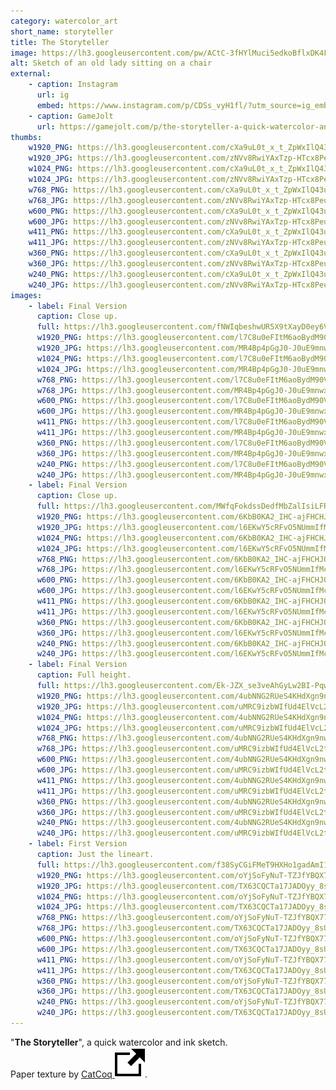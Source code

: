 ```yaml
---
category: watercolor_art
short_name: storyteller
title: The Storyteller
image: https://lh3.googleusercontent.com/pw/ACtC-3fHYlMuci5edkoBflxDK4FUVbLto7651c-rRh2h5JPSmZpqglYrK0wcXJdiVWC7gNOStZInn7wZcsGSQxo9N3eiGnbMfT7xYhG4v-eo_p8VX4IloZnHDSVPmwgiuTd0mO11XdbvLo8peO-tmebLXPFV=w1200-h630-no?authuser=0
alt: Sketch of an old lady sitting on a chair
external:
    - caption: Instagram
      url: ig
      embed: https://www.instagram.com/p/CDSs_vyH1fl/?utm_source=ig_embed&amp;utm_campaign=loading
    - caption: GameJolt
      url: https://gamejolt.com/p/the-storyteller-a-quick-watercolor-and-ink-sketch-k4ngwusu
thumbs:
    w1920_PNG: https://lh3.googleusercontent.com/cXa9uL0t_x_t_ZpWxIlQ43uz2kme7sV0qs9WU5jCxx5tEwzMzSRMix1AtpxnlELgBTgTFVSs8a1_vj66fCdMMgrixXXbV4p4xWL5kchh4vyJWew1dZ-1sDWc1MYHGIn0PBfpUaNbnQ=w355
    w1920_JPG: https://lh3.googleusercontent.com/zNVv8RwiYAxTzp-HTcx8Peu5OtcBraJHoPafXUsPTxR3ZYZrpa1Kr_kb-ZMrqoFKzCyXSSYMHUQhaSoTJ0Zmg9c-uWupWsCmGeBXOQGt_7vEIoQ9LMyZXn7RuxFQxhUPrDfUwEjdwA=w355
    w1024_PNG: https://lh3.googleusercontent.com/cXa9uL0t_x_t_ZpWxIlQ43uz2kme7sV0qs9WU5jCxx5tEwzMzSRMix1AtpxnlELgBTgTFVSs8a1_vj66fCdMMgrixXXbV4p4xWL5kchh4vyJWew1dZ-1sDWc1MYHGIn0PBfpUaNbnQ=w284
    w1024_JPG: https://lh3.googleusercontent.com/zNVv8RwiYAxTzp-HTcx8Peu5OtcBraJHoPafXUsPTxR3ZYZrpa1Kr_kb-ZMrqoFKzCyXSSYMHUQhaSoTJ0Zmg9c-uWupWsCmGeBXOQGt_7vEIoQ9LMyZXn7RuxFQxhUPrDfUwEjdwA=w284
    w768_PNG: https://lh3.googleusercontent.com/cXa9uL0t_x_t_ZpWxIlQ43uz2kme7sV0qs9WU5jCxx5tEwzMzSRMix1AtpxnlELgBTgTFVSs8a1_vj66fCdMMgrixXXbV4p4xWL5kchh4vyJWew1dZ-1sDWc1MYHGIn0PBfpUaNbnQ=w213
    w768_JPG: https://lh3.googleusercontent.com/zNVv8RwiYAxTzp-HTcx8Peu5OtcBraJHoPafXUsPTxR3ZYZrpa1Kr_kb-ZMrqoFKzCyXSSYMHUQhaSoTJ0Zmg9c-uWupWsCmGeBXOQGt_7vEIoQ9LMyZXn7RuxFQxhUPrDfUwEjdwA=w213
    w600_PNG: https://lh3.googleusercontent.com/cXa9uL0t_x_t_ZpWxIlQ43uz2kme7sV0qs9WU5jCxx5tEwzMzSRMix1AtpxnlELgBTgTFVSs8a1_vj66fCdMMgrixXXbV4p4xWL5kchh4vyJWew1dZ-1sDWc1MYHGIn0PBfpUaNbnQ=w166
    w600_JPG: https://lh3.googleusercontent.com/zNVv8RwiYAxTzp-HTcx8Peu5OtcBraJHoPafXUsPTxR3ZYZrpa1Kr_kb-ZMrqoFKzCyXSSYMHUQhaSoTJ0Zmg9c-uWupWsCmGeBXOQGt_7vEIoQ9LMyZXn7RuxFQxhUPrDfUwEjdwA=w166
    w411_PNG: https://lh3.googleusercontent.com/cXa9uL0t_x_t_ZpWxIlQ43uz2kme7sV0qs9WU5jCxx5tEwzMzSRMix1AtpxnlELgBTgTFVSs8a1_vj66fCdMMgrixXXbV4p4xWL5kchh4vyJWew1dZ-1sDWc1MYHGIn0PBfpUaNbnQ=w114
    w411_JPG: https://lh3.googleusercontent.com/zNVv8RwiYAxTzp-HTcx8Peu5OtcBraJHoPafXUsPTxR3ZYZrpa1Kr_kb-ZMrqoFKzCyXSSYMHUQhaSoTJ0Zmg9c-uWupWsCmGeBXOQGt_7vEIoQ9LMyZXn7RuxFQxhUPrDfUwEjdwA=w114
    w360_PNG: https://lh3.googleusercontent.com/cXa9uL0t_x_t_ZpWxIlQ43uz2kme7sV0qs9WU5jCxx5tEwzMzSRMix1AtpxnlELgBTgTFVSs8a1_vj66fCdMMgrixXXbV4p4xWL5kchh4vyJWew1dZ-1sDWc1MYHGIn0PBfpUaNbnQ=w100
    w360_JPG: https://lh3.googleusercontent.com/zNVv8RwiYAxTzp-HTcx8Peu5OtcBraJHoPafXUsPTxR3ZYZrpa1Kr_kb-ZMrqoFKzCyXSSYMHUQhaSoTJ0Zmg9c-uWupWsCmGeBXOQGt_7vEIoQ9LMyZXn7RuxFQxhUPrDfUwEjdwA=w100
    w240_PNG: https://lh3.googleusercontent.com/cXa9uL0t_x_t_ZpWxIlQ43uz2kme7sV0qs9WU5jCxx5tEwzMzSRMix1AtpxnlELgBTgTFVSs8a1_vj66fCdMMgrixXXbV4p4xWL5kchh4vyJWew1dZ-1sDWc1MYHGIn0PBfpUaNbnQ=w66
    w240_JPG: https://lh3.googleusercontent.com/zNVv8RwiYAxTzp-HTcx8Peu5OtcBraJHoPafXUsPTxR3ZYZrpa1Kr_kb-ZMrqoFKzCyXSSYMHUQhaSoTJ0Zmg9c-uWupWsCmGeBXOQGt_7vEIoQ9LMyZXn7RuxFQxhUPrDfUwEjdwA=w66
images:
    - label: Final Version
      caption: Close up.
      full: https://lh3.googleusercontent.com/fNWIqbeshwUR5X9tXayD0ey6VZv54O2Zv2o8zVbmjrTHlnXkFMz88Vzk4s59FSvMHPU6GgZnZ4sRAmKte0YC-XwBUZTE0XYlhxu2RxrMALBebvqcrUWcPefC2XKwbgJjoYVZokzPcg=w1080-h1080
      w1920_PNG: https://lh3.googleusercontent.com/l7C8u0eFItM6aoBydM90Vceu4YTnVNW8PasdXoVnJslZZuanSAQAXoL6mw8Lksh2Z3FcVjBZroFEesVIJcYq-K6ZEIDfyAFAqL3BOsq5t-4cc963qHx8xS_GpIRB29YeCC_-2Emb1w=w850
      w1920_JPG: https://lh3.googleusercontent.com/MR4Bp4pGgJ0-J0uE9mnwxAAMJfZHAk50M9E8IWQAlwDBBwQ45dhYj-dd93ex-ZRki3BKkNcdaup5fC8EUOQfp87h_YsZm-24ZI4FJ2IqyAGBiw6ujuj6SKh5IVY_c2r6Sj1bcxFUrA=w850
      w1024_PNG: https://lh3.googleusercontent.com/l7C8u0eFItM6aoBydM90Vceu4YTnVNW8PasdXoVnJslZZuanSAQAXoL6mw8Lksh2Z3FcVjBZroFEesVIJcYq-K6ZEIDfyAFAqL3BOsq5t-4cc963qHx8xS_GpIRB29YeCC_-2Emb1w=w711
      w1024_JPG: https://lh3.googleusercontent.com/MR4Bp4pGgJ0-J0uE9mnwxAAMJfZHAk50M9E8IWQAlwDBBwQ45dhYj-dd93ex-ZRki3BKkNcdaup5fC8EUOQfp87h_YsZm-24ZI4FJ2IqyAGBiw6ujuj6SKh5IVY_c2r6Sj1bcxFUrA=w711
      w768_PNG: https://lh3.googleusercontent.com/l7C8u0eFItM6aoBydM90Vceu4YTnVNW8PasdXoVnJslZZuanSAQAXoL6mw8Lksh2Z3FcVjBZroFEesVIJcYq-K6ZEIDfyAFAqL3BOsq5t-4cc963qHx8xS_GpIRB29YeCC_-2Emb1w=w533
      w768_JPG: https://lh3.googleusercontent.com/MR4Bp4pGgJ0-J0uE9mnwxAAMJfZHAk50M9E8IWQAlwDBBwQ45dhYj-dd93ex-ZRki3BKkNcdaup5fC8EUOQfp87h_YsZm-24ZI4FJ2IqyAGBiw6ujuj6SKh5IVY_c2r6Sj1bcxFUrA=w533
      w600_PNG: https://lh3.googleusercontent.com/l7C8u0eFItM6aoBydM90Vceu4YTnVNW8PasdXoVnJslZZuanSAQAXoL6mw8Lksh2Z3FcVjBZroFEesVIJcYq-K6ZEIDfyAFAqL3BOsq5t-4cc963qHx8xS_GpIRB29YeCC_-2Emb1w=w416
      w600_JPG: https://lh3.googleusercontent.com/MR4Bp4pGgJ0-J0uE9mnwxAAMJfZHAk50M9E8IWQAlwDBBwQ45dhYj-dd93ex-ZRki3BKkNcdaup5fC8EUOQfp87h_YsZm-24ZI4FJ2IqyAGBiw6ujuj6SKh5IVY_c2r6Sj1bcxFUrA=w416
      w411_PNG: https://lh3.googleusercontent.com/l7C8u0eFItM6aoBydM90Vceu4YTnVNW8PasdXoVnJslZZuanSAQAXoL6mw8Lksh2Z3FcVjBZroFEesVIJcYq-K6ZEIDfyAFAqL3BOsq5t-4cc963qHx8xS_GpIRB29YeCC_-2Emb1w=w285
      w411_JPG: https://lh3.googleusercontent.com/MR4Bp4pGgJ0-J0uE9mnwxAAMJfZHAk50M9E8IWQAlwDBBwQ45dhYj-dd93ex-ZRki3BKkNcdaup5fC8EUOQfp87h_YsZm-24ZI4FJ2IqyAGBiw6ujuj6SKh5IVY_c2r6Sj1bcxFUrA=w285
      w360_PNG: https://lh3.googleusercontent.com/l7C8u0eFItM6aoBydM90Vceu4YTnVNW8PasdXoVnJslZZuanSAQAXoL6mw8Lksh2Z3FcVjBZroFEesVIJcYq-K6ZEIDfyAFAqL3BOsq5t-4cc963qHx8xS_GpIRB29YeCC_-2Emb1w=w250
      w360_JPG: https://lh3.googleusercontent.com/MR4Bp4pGgJ0-J0uE9mnwxAAMJfZHAk50M9E8IWQAlwDBBwQ45dhYj-dd93ex-ZRki3BKkNcdaup5fC8EUOQfp87h_YsZm-24ZI4FJ2IqyAGBiw6ujuj6SKh5IVY_c2r6Sj1bcxFUrA=w250
      w240_PNG: https://lh3.googleusercontent.com/l7C8u0eFItM6aoBydM90Vceu4YTnVNW8PasdXoVnJslZZuanSAQAXoL6mw8Lksh2Z3FcVjBZroFEesVIJcYq-K6ZEIDfyAFAqL3BOsq5t-4cc963qHx8xS_GpIRB29YeCC_-2Emb1w=w166
      w240_JPG: https://lh3.googleusercontent.com/MR4Bp4pGgJ0-J0uE9mnwxAAMJfZHAk50M9E8IWQAlwDBBwQ45dhYj-dd93ex-ZRki3BKkNcdaup5fC8EUOQfp87h_YsZm-24ZI4FJ2IqyAGBiw6ujuj6SKh5IVY_c2r6Sj1bcxFUrA=w166
    - label: Final Version
      caption: Close up.
      full: https://lh3.googleusercontent.com/MWfqFokdssDedfMbZalIsiLFR6J8gqWg2Bz3jr-fN9mW0Wo30AXWbMJu5t3w82T_sYW2ZB3As6WPT3NTfErE7XRF2b1g2OPhK2x2NoD4_pugL8h6mxU7ZcJjJvOhOrRK-F3d6YpjvQ=w1080-h1080
      w1920_PNG: https://lh3.googleusercontent.com/6KbB0KA2_IHC-ajFHCHJQzRdafUKw-EgBufsyxrDcDKO24_PGkqtssmO4iw7WQjOsKPQFlWYwCAjQtIHa1YQf-inIdDxAuYfrmFcOMGpokhTKRtZN0eI45h6st2NxXu0E6msAUHvqw=w850
      w1920_JPG: https://lh3.googleusercontent.com/l6EKwY5cRFvO5NUmmIfMcmeK_KM1npZuRw2Tx9jx0Tn6MMdNZ9hQPnsxy03-Rg8vj6iw3IBzgF-8Lolu92AbY956V-qzT-tqo7J-DtRW-twG89YzOglHJxTcwpl5sac7iK1zs4M9YQ=w850
      w1024_PNG: https://lh3.googleusercontent.com/6KbB0KA2_IHC-ajFHCHJQzRdafUKw-EgBufsyxrDcDKO24_PGkqtssmO4iw7WQjOsKPQFlWYwCAjQtIHa1YQf-inIdDxAuYfrmFcOMGpokhTKRtZN0eI45h6st2NxXu0E6msAUHvqw=w711
      w1024_JPG: https://lh3.googleusercontent.com/l6EKwY5cRFvO5NUmmIfMcmeK_KM1npZuRw2Tx9jx0Tn6MMdNZ9hQPnsxy03-Rg8vj6iw3IBzgF-8Lolu92AbY956V-qzT-tqo7J-DtRW-twG89YzOglHJxTcwpl5sac7iK1zs4M9YQ=w711
      w768_PNG: https://lh3.googleusercontent.com/6KbB0KA2_IHC-ajFHCHJQzRdafUKw-EgBufsyxrDcDKO24_PGkqtssmO4iw7WQjOsKPQFlWYwCAjQtIHa1YQf-inIdDxAuYfrmFcOMGpokhTKRtZN0eI45h6st2NxXu0E6msAUHvqw=w533
      w768_JPG: https://lh3.googleusercontent.com/l6EKwY5cRFvO5NUmmIfMcmeK_KM1npZuRw2Tx9jx0Tn6MMdNZ9hQPnsxy03-Rg8vj6iw3IBzgF-8Lolu92AbY956V-qzT-tqo7J-DtRW-twG89YzOglHJxTcwpl5sac7iK1zs4M9YQ=w533
      w600_PNG: https://lh3.googleusercontent.com/6KbB0KA2_IHC-ajFHCHJQzRdafUKw-EgBufsyxrDcDKO24_PGkqtssmO4iw7WQjOsKPQFlWYwCAjQtIHa1YQf-inIdDxAuYfrmFcOMGpokhTKRtZN0eI45h6st2NxXu0E6msAUHvqw=w416
      w600_JPG: https://lh3.googleusercontent.com/l6EKwY5cRFvO5NUmmIfMcmeK_KM1npZuRw2Tx9jx0Tn6MMdNZ9hQPnsxy03-Rg8vj6iw3IBzgF-8Lolu92AbY956V-qzT-tqo7J-DtRW-twG89YzOglHJxTcwpl5sac7iK1zs4M9YQ=w416
      w411_PNG: https://lh3.googleusercontent.com/6KbB0KA2_IHC-ajFHCHJQzRdafUKw-EgBufsyxrDcDKO24_PGkqtssmO4iw7WQjOsKPQFlWYwCAjQtIHa1YQf-inIdDxAuYfrmFcOMGpokhTKRtZN0eI45h6st2NxXu0E6msAUHvqw=w285
      w411_JPG: https://lh3.googleusercontent.com/l6EKwY5cRFvO5NUmmIfMcmeK_KM1npZuRw2Tx9jx0Tn6MMdNZ9hQPnsxy03-Rg8vj6iw3IBzgF-8Lolu92AbY956V-qzT-tqo7J-DtRW-twG89YzOglHJxTcwpl5sac7iK1zs4M9YQ=w285
      w360_PNG: https://lh3.googleusercontent.com/6KbB0KA2_IHC-ajFHCHJQzRdafUKw-EgBufsyxrDcDKO24_PGkqtssmO4iw7WQjOsKPQFlWYwCAjQtIHa1YQf-inIdDxAuYfrmFcOMGpokhTKRtZN0eI45h6st2NxXu0E6msAUHvqw=w250
      w360_JPG: https://lh3.googleusercontent.com/l6EKwY5cRFvO5NUmmIfMcmeK_KM1npZuRw2Tx9jx0Tn6MMdNZ9hQPnsxy03-Rg8vj6iw3IBzgF-8Lolu92AbY956V-qzT-tqo7J-DtRW-twG89YzOglHJxTcwpl5sac7iK1zs4M9YQ=w250
      w240_PNG: https://lh3.googleusercontent.com/6KbB0KA2_IHC-ajFHCHJQzRdafUKw-EgBufsyxrDcDKO24_PGkqtssmO4iw7WQjOsKPQFlWYwCAjQtIHa1YQf-inIdDxAuYfrmFcOMGpokhTKRtZN0eI45h6st2NxXu0E6msAUHvqw=w166
      w240_JPG: https://lh3.googleusercontent.com/l6EKwY5cRFvO5NUmmIfMcmeK_KM1npZuRw2Tx9jx0Tn6MMdNZ9hQPnsxy03-Rg8vj6iw3IBzgF-8Lolu92AbY956V-qzT-tqo7J-DtRW-twG89YzOglHJxTcwpl5sac7iK1zs4M9YQ=w166
    - label: Final Version
      caption: Full height.
      full: https://lh3.googleusercontent.com/Ek-JZX_se3veAhGyLw2BI-PqwQpeWqieV_rHttu1xGHVMDfIhwD0nQ5HK-ccsm56dlPC-y267iY37GkFecrssHm5Gj9Qtnn0QZVwtQzChAbChmDVh4WZACHd9pKPhlpHH8yzS_iQDw=w1080-h1080
      w1920_PNG: https://lh3.googleusercontent.com/4ubNNG2RUeS4KHdXgn9nwLTFpZF2NWZueadzMWaneuqfSaBU4i-ufx9cDtvtvKf1qxIuMhEdb65cA9IiMCkJywYW2uTyt9IAVk_bzy9rIl1hWDAUWJ4WEFUVTLSS_X5bxhwUZtOZjg=w850
      w1920_JPG: https://lh3.googleusercontent.com/uMRC9izbWIfUd4ElVcL2tFPVLrR6Ie7YnFhXRqKFWRyiQKDLei1Jb0gTxDBq6uZnQ4APyZ5Wcdjv0KW1xmLF-BAIIagpIofiroBoLFj8vIOFr7TzJXa4Iglk_ME-DJt7XdEkXLihJQ=w850
      w1024_PNG: https://lh3.googleusercontent.com/4ubNNG2RUeS4KHdXgn9nwLTFpZF2NWZueadzMWaneuqfSaBU4i-ufx9cDtvtvKf1qxIuMhEdb65cA9IiMCkJywYW2uTyt9IAVk_bzy9rIl1hWDAUWJ4WEFUVTLSS_X5bxhwUZtOZjg=w711
      w1024_JPG: https://lh3.googleusercontent.com/uMRC9izbWIfUd4ElVcL2tFPVLrR6Ie7YnFhXRqKFWRyiQKDLei1Jb0gTxDBq6uZnQ4APyZ5Wcdjv0KW1xmLF-BAIIagpIofiroBoLFj8vIOFr7TzJXa4Iglk_ME-DJt7XdEkXLihJQ=w711
      w768_PNG: https://lh3.googleusercontent.com/4ubNNG2RUeS4KHdXgn9nwLTFpZF2NWZueadzMWaneuqfSaBU4i-ufx9cDtvtvKf1qxIuMhEdb65cA9IiMCkJywYW2uTyt9IAVk_bzy9rIl1hWDAUWJ4WEFUVTLSS_X5bxhwUZtOZjg=w533
      w768_JPG: https://lh3.googleusercontent.com/uMRC9izbWIfUd4ElVcL2tFPVLrR6Ie7YnFhXRqKFWRyiQKDLei1Jb0gTxDBq6uZnQ4APyZ5Wcdjv0KW1xmLF-BAIIagpIofiroBoLFj8vIOFr7TzJXa4Iglk_ME-DJt7XdEkXLihJQ=w533
      w600_PNG: https://lh3.googleusercontent.com/4ubNNG2RUeS4KHdXgn9nwLTFpZF2NWZueadzMWaneuqfSaBU4i-ufx9cDtvtvKf1qxIuMhEdb65cA9IiMCkJywYW2uTyt9IAVk_bzy9rIl1hWDAUWJ4WEFUVTLSS_X5bxhwUZtOZjg=w416
      w600_JPG: https://lh3.googleusercontent.com/uMRC9izbWIfUd4ElVcL2tFPVLrR6Ie7YnFhXRqKFWRyiQKDLei1Jb0gTxDBq6uZnQ4APyZ5Wcdjv0KW1xmLF-BAIIagpIofiroBoLFj8vIOFr7TzJXa4Iglk_ME-DJt7XdEkXLihJQ=w416
      w411_PNG: https://lh3.googleusercontent.com/4ubNNG2RUeS4KHdXgn9nwLTFpZF2NWZueadzMWaneuqfSaBU4i-ufx9cDtvtvKf1qxIuMhEdb65cA9IiMCkJywYW2uTyt9IAVk_bzy9rIl1hWDAUWJ4WEFUVTLSS_X5bxhwUZtOZjg=w285
      w411_JPG: https://lh3.googleusercontent.com/uMRC9izbWIfUd4ElVcL2tFPVLrR6Ie7YnFhXRqKFWRyiQKDLei1Jb0gTxDBq6uZnQ4APyZ5Wcdjv0KW1xmLF-BAIIagpIofiroBoLFj8vIOFr7TzJXa4Iglk_ME-DJt7XdEkXLihJQ=w285
      w360_PNG: https://lh3.googleusercontent.com/4ubNNG2RUeS4KHdXgn9nwLTFpZF2NWZueadzMWaneuqfSaBU4i-ufx9cDtvtvKf1qxIuMhEdb65cA9IiMCkJywYW2uTyt9IAVk_bzy9rIl1hWDAUWJ4WEFUVTLSS_X5bxhwUZtOZjg=w250
      w360_JPG: https://lh3.googleusercontent.com/uMRC9izbWIfUd4ElVcL2tFPVLrR6Ie7YnFhXRqKFWRyiQKDLei1Jb0gTxDBq6uZnQ4APyZ5Wcdjv0KW1xmLF-BAIIagpIofiroBoLFj8vIOFr7TzJXa4Iglk_ME-DJt7XdEkXLihJQ=w250
      w240_PNG: https://lh3.googleusercontent.com/4ubNNG2RUeS4KHdXgn9nwLTFpZF2NWZueadzMWaneuqfSaBU4i-ufx9cDtvtvKf1qxIuMhEdb65cA9IiMCkJywYW2uTyt9IAVk_bzy9rIl1hWDAUWJ4WEFUVTLSS_X5bxhwUZtOZjg=w166
      w240_JPG: https://lh3.googleusercontent.com/uMRC9izbWIfUd4ElVcL2tFPVLrR6Ie7YnFhXRqKFWRyiQKDLei1Jb0gTxDBq6uZnQ4APyZ5Wcdjv0KW1xmLF-BAIIagpIofiroBoLFj8vIOFr7TzJXa4Iglk_ME-DJt7XdEkXLihJQ=w166
    - label: First Version
      caption: Just the lineart.
      full: https://lh3.googleusercontent.com/f38SyCGiFMeT9HXHo1gadAmI1i9_fR48QGXBDxJSOGEaEqkpz9WkjmRlvDu9JXv5zuEmipDKB0DYdxXhUDB9Jp34cHNnywDM7dDB3wgKumarIQyPvG5Y2JkB0ZaMleu6Y44Yk2O1ow=w1080-h1080
      w1920_PNG: https://lh3.googleusercontent.com/oYjSoFyNuT-TZJfYBQX775MVSZvlRz8DkjCJvci73lwaMpfgyVojV2hNcUSfuehDLtDnhCOs4qmNmsw-qMghkBBD_-m-lKCtoqrF-qGybQiCpAWULgcKCD2QT0jtVKZRKQgXcLMwGQ=w850
      w1920_JPG: https://lh3.googleusercontent.com/TX63CQCTa17JADOyy_8sUVftLDWBuG9xfu8qYb3ESOo04cxbVSPz748YdXim-BbQyIWSi1S6Tx2HY3pUScAokvmlmpFb9j6Z0jtbM3uOsttTrLsa9mJ3ZLoHIm4Dh4pVSApooEIpow=w850
      w1024_PNG: https://lh3.googleusercontent.com/oYjSoFyNuT-TZJfYBQX775MVSZvlRz8DkjCJvci73lwaMpfgyVojV2hNcUSfuehDLtDnhCOs4qmNmsw-qMghkBBD_-m-lKCtoqrF-qGybQiCpAWULgcKCD2QT0jtVKZRKQgXcLMwGQ=w711
      w1024_JPG: https://lh3.googleusercontent.com/TX63CQCTa17JADOyy_8sUVftLDWBuG9xfu8qYb3ESOo04cxbVSPz748YdXim-BbQyIWSi1S6Tx2HY3pUScAokvmlmpFb9j6Z0jtbM3uOsttTrLsa9mJ3ZLoHIm4Dh4pVSApooEIpow=w711
      w768_PNG: https://lh3.googleusercontent.com/oYjSoFyNuT-TZJfYBQX775MVSZvlRz8DkjCJvci73lwaMpfgyVojV2hNcUSfuehDLtDnhCOs4qmNmsw-qMghkBBD_-m-lKCtoqrF-qGybQiCpAWULgcKCD2QT0jtVKZRKQgXcLMwGQ=w533
      w768_JPG: https://lh3.googleusercontent.com/TX63CQCTa17JADOyy_8sUVftLDWBuG9xfu8qYb3ESOo04cxbVSPz748YdXim-BbQyIWSi1S6Tx2HY3pUScAokvmlmpFb9j6Z0jtbM3uOsttTrLsa9mJ3ZLoHIm4Dh4pVSApooEIpow=w533
      w600_PNG: https://lh3.googleusercontent.com/oYjSoFyNuT-TZJfYBQX775MVSZvlRz8DkjCJvci73lwaMpfgyVojV2hNcUSfuehDLtDnhCOs4qmNmsw-qMghkBBD_-m-lKCtoqrF-qGybQiCpAWULgcKCD2QT0jtVKZRKQgXcLMwGQ=w416
      w600_JPG: https://lh3.googleusercontent.com/TX63CQCTa17JADOyy_8sUVftLDWBuG9xfu8qYb3ESOo04cxbVSPz748YdXim-BbQyIWSi1S6Tx2HY3pUScAokvmlmpFb9j6Z0jtbM3uOsttTrLsa9mJ3ZLoHIm4Dh4pVSApooEIpow=w416
      w411_PNG: https://lh3.googleusercontent.com/oYjSoFyNuT-TZJfYBQX775MVSZvlRz8DkjCJvci73lwaMpfgyVojV2hNcUSfuehDLtDnhCOs4qmNmsw-qMghkBBD_-m-lKCtoqrF-qGybQiCpAWULgcKCD2QT0jtVKZRKQgXcLMwGQ=w285
      w411_JPG: https://lh3.googleusercontent.com/TX63CQCTa17JADOyy_8sUVftLDWBuG9xfu8qYb3ESOo04cxbVSPz748YdXim-BbQyIWSi1S6Tx2HY3pUScAokvmlmpFb9j6Z0jtbM3uOsttTrLsa9mJ3ZLoHIm4Dh4pVSApooEIpow=w285
      w360_PNG: https://lh3.googleusercontent.com/oYjSoFyNuT-TZJfYBQX775MVSZvlRz8DkjCJvci73lwaMpfgyVojV2hNcUSfuehDLtDnhCOs4qmNmsw-qMghkBBD_-m-lKCtoqrF-qGybQiCpAWULgcKCD2QT0jtVKZRKQgXcLMwGQ=w250
      w360_JPG: https://lh3.googleusercontent.com/TX63CQCTa17JADOyy_8sUVftLDWBuG9xfu8qYb3ESOo04cxbVSPz748YdXim-BbQyIWSi1S6Tx2HY3pUScAokvmlmpFb9j6Z0jtbM3uOsttTrLsa9mJ3ZLoHIm4Dh4pVSApooEIpow=w250
      w240_PNG: https://lh3.googleusercontent.com/oYjSoFyNuT-TZJfYBQX775MVSZvlRz8DkjCJvci73lwaMpfgyVojV2hNcUSfuehDLtDnhCOs4qmNmsw-qMghkBBD_-m-lKCtoqrF-qGybQiCpAWULgcKCD2QT0jtVKZRKQgXcLMwGQ=w166
      w240_JPG: https://lh3.googleusercontent.com/TX63CQCTa17JADOyy_8sUVftLDWBuG9xfu8qYb3ESOo04cxbVSPz748YdXim-BbQyIWSi1S6Tx2HY3pUScAokvmlmpFb9j6Z0jtbM3uOsttTrLsa9mJ3ZLoHIm4Dh4pVSApooEIpow=w166
---
```


"**The Storyteller**", a quick watercolor and ink sketch.  
Paper texture by [CatCoq <img src="/assets/images/icons/external.svg" alt="External Link" class="external-icon">](https://www.instagram.com/catcoq/).

